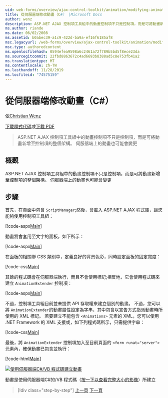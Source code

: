 ```yaml
---
uid: web-forms/overview/ajax-control-toolkit/animation/modifying-animations-from-the-server-side-cs
title: 從伺服器端修改動畫（C#） |Microsoft Docs
author: wenz
description: ASP.NET AJAX 控制項工具組中的動畫控制項不只是控制項，而是可將動畫新增至控制項的整個架構。 動畫也可能是 。
ms.author: riande
ms.date: 06/02/2008
ms.assetid: b0abec39-a1c9-422d-ba9a-ef16f6185af8
msc.legacyurl: /web-forms/overview/ajax-control-toolkit/animation/modifying-animations-from-the-server-side-cs
msc.type: authoredcontent
ms.openlocfilehash: 0594efea9598a6c2461a72f789b5bd5f8ece23da
ms.sourcegitcommit: 22fbd8863672c4ad6693b8388ad5c8e753fb41a2
ms.translationtype: MT
ms.contentlocale: zh-TW
ms.lasthandoff: 11/28/2019
ms.locfileid: "74575159"
---
```

# <a name="modifying-animations-from-the-server-side-c"></a>從伺服器端修改動畫（C#）

依[Christian Wenz](https://github.com/wenz)

[下載程式代碼](https://download.microsoft.com/download/f/9/a/f9a26acd-8df4-4484-8a18-199e4598f411/Animation9.cs.zip)或[下載 PDF](https://download.microsoft.com/download/6/7/1/6718d452-ff89-4d3f-a90e-c74ec2d636a3/animation9CS.pdf)

> ASP.NET AJAX 控制項工具組中的動畫控制項不只是控制項，而是可將動畫新增至控制項的整個架構。 伺服器端上的動畫也可能會變更

## <a name="overview"></a>概觀

ASP.NET AJAX 控制項工具組中的動畫控制項不只是控制項，而是可將動畫新增至控制項的整個架構。 伺服器端上的動畫也可能會變更

## <a name="steps"></a>步驟

首先，在頁面中包含 `ScriptManager`;然後，會載入 ASP.NET AJAX 程式庫，讓您能夠使用控制項工具組：

[!code-aspx[Main](modifying-animations-from-the-server-side-cs/samples/sample1.aspx)]

動畫將會套用至文字的面板，如下所示：

[!code-aspx[Main](modifying-animations-from-the-server-side-cs/samples/sample2.aspx)]

在面板的相關聯 CSS 類別中，定義良好的背景色彩，同時設定面板的固定寬度：

[!code-css[Main](modifying-animations-from-the-server-side-cs/samples/sample3.css)]

其餘的程式碼會在伺服器端執行，而且不會使用標記;相反地，它會使用程式碼來建立 `AnimationExtender` 控制項：

[!code-aspx[Main](modifying-animations-from-the-server-side-cs/samples/sample4.aspx)]

不過，控制項工具組目前並未提供 API 存取權來建立個別的動畫。 不過，您可以將 `AnimationExtender`的動畫屬性設定為字串，其中包含以宣告方式指派動畫時所使用的 XML 標記。 若要建立不能包含 `<Animations>` 元素的 XML，您可以使用 .NET Framework 的 XML 支援或，如下列程式碼所示，只需提供字串：

[!code-css[Main](modifying-animations-from-the-server-side-cs/samples/sample5.css)]

最後，將 `AnimationExtender` 控制項加入至目前頁面的 `<form runat="server">` 元素內，確保動畫已包含並執行：

[!code-html[Main](modifying-animations-from-the-server-side-cs/samples/sample6.html)]

[![使用伺服器端C#/VB 程式碼建立動畫](modifying-animations-from-the-server-side-cs/_static/image2.png)](modifying-animations-from-the-server-side-cs/_static/image1.png)

動畫是使用伺服器端C#的/VB 程式碼（[按一下以查看完整大小的影像](modifying-animations-from-the-server-side-cs/_static/image3.png)）所建立

> [!div class="step-by-step"]
> [上一頁](triggering-an-animation-in-another-control-cs.md)
> [下一頁](executing-animations-using-client-side-code-cs.md)
